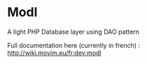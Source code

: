Modl
====

A light PHP Database layer using DAO pattern

Full documentation here (currently in french) :
http://wiki.movim.eu/fr:dev:modl
